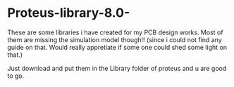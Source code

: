 # Proteus-library-8.0-
These are some libraries i have created for my PCB design works.
Most of them are missing the simulation model though!! (since i could not find any guide on that. Would really appretiate if some one could shed some light on that.)

Just download and put them in the Library folder of proteus and u are good to go.
